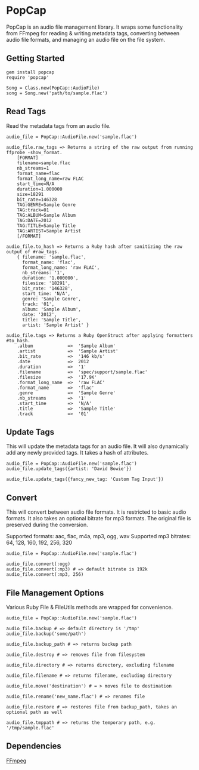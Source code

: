 PopCap
======

PopCap is an audio file management library.  It wraps some functionality from FFmpeg for reading & writing metadata tags, converting between audio file formats, and managing an audio file on the file system.

Getting Started
---------------

```
gem install popcap
require 'popcap'

Song = Class.new(PopCap::AudioFile)
song = Song.new('path/to/sample.flac')
```

Read Tags
---------

Read the metadata tags from an audio file.

```
audio_file = PopCap::AudioFile.new('sample.flac')

audio_file.raw_tags => Returns a string of the raw output from running ffprobe -show_format.
    [FORMAT]
    filename=sample.flac
    nb_streams=1
    format_name=flac
    format_long_name=raw FLAC
    start_time=N/A
    duration=1.000000
    size=18291
    bit_rate=146328
    TAG:GENRE=Sample Genre
    TAG:track=01
    TAG:ALBUM=Sample Album
    TAG:DATE=2012
    TAG:TITLE=Sample Title
    TAG:ARTIST=Sample Artist
    [/FORMAT]

audio_file.to_hash => Returns a Ruby hash after sanitizing the raw output of #raw_tags.
    { filename: 'sample.flac',
      format_name: 'flac',
      format_long_name: 'raw FLAC',
      nb_streams: '1',
      duration: '1.000000',
      filesize: '18291',
      bit_rate: '146328',
      start_time: 'N/A',
      genre: 'Sample Genre',
      track: '01',
      album: 'Sample Album',
      date: '2012',
      title: 'Sample Title',
      artist: 'Sample Artist' }

audio_file.tags => Returns a Ruby OpenStruct after applying formatters #to_hash.
    .album             =>  'Sample Album'
    .artist            =>  'Sample Artist'
    .bit_rate          =>  '146 kb/s'
    .date              =>  2012
    .duration          =>  '1'
    .filename          =>  'spec/support/sample.flac'
    .filesize          =>  '17.9K'
    .format_long_name  =>  'raw FLAC'
    .format_name       =>  'flac'
    .genre             =>  'Sample Genre'
    .nb_streams        =>  '1'
    .start_time        =>  'N/A'
    .title             =>  'Sample Title'
    .track             =>  '01'
```

Update Tags
-----------

This will update the metadata tags for an audio file.  It will also dynamically add any newly provided tags.  It takes a hash of attributes.

```
audio_file = PopCap::AudioFile.new('sample.flac')
audio_file.update_tags({artist: 'David Bowie'})

audio_file.update_tags({fancy_new_tag: 'Custom Tag Input'})
```

Convert
-------

This will convert between audio file formats.  It is restricted to basic audio formats.  It also takes an optional bitrate for mp3 formats.  The original file is preserved during the conversion.

Supported formats: aac, flac, m4a, mp3, ogg, wav
Supported mp3 bitrates: 64, 128, 160, 192, 256, 320

```
audio_file = PopCap::AudioFile.new('sample.flac')

audio_file.convert(:ogg)
audio_file.convert(:mp3) # => default bitrate is 192k
audio_file.convert(:mp3, 256)
```

File Management Options
-----------------------

Various Ruby File & FileUtils methods are wrapped for convenience.

```
audio_file = PopCap::AudioFile.new('sample.flac')

audio_file.backup # => default directory is '/tmp'
audio_file.backup('some/path')

audio_file.backup_path # => returns backup path

audio_file.destroy # => removes file from filesystem

audio_file.directory # => returns directory, excluding filename

audio_file.filename # => returns filename, excluding directory

audio_file.move('destination') # = > moves file to destination

audio_file.rename('new_name.flac') # => renames file

audio_file.restore # => restores file from backup_path, takes an optional path as well

audio_file.tmppath # => returns the temporary path, e.g. '/tmp/sample.flac'
```

Dependencies
------------

[FFmpeg](http://ffmpeg.org)
